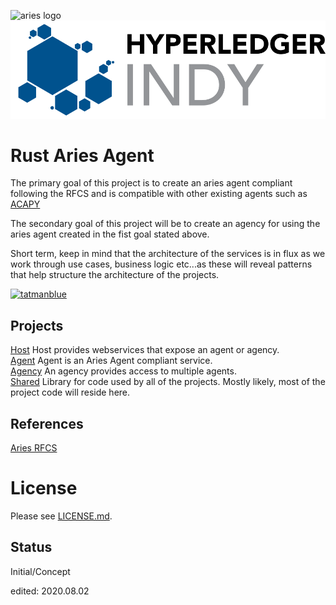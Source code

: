 ![aries logo](https://github.com/hyperledger/aries-rfcs/blob/master/collateral/aries-rfcs-logo.png)  
![hyperledger indy logo](https://raw.githubusercontent.com/hyperledger/indy-node/master/collateral/logos/indy-logo.png)  


# Rust Aries Agent

The primary goal of this project is to create an aries agent compliant following the RFCS and is compatible with other
existing agents such as [ACAPY](https://github.com/hyperledger/aries-cloudagent-python)

The secondary goal of this project will be to create an agency for using the aries agent created in 
the fist goal stated above.

Short term, keep in mind that the architecture of the services is in flux as we work through
use cases, business logic etc...as these will reveal patterns that help structure the architecture of 
the projects.

[![tatmanblue](https://circleci.com/gh/tatmanblue/rust-aries-agent.svg?style=shield)](https://app.circleci.com/pipelines/github/tatmanblue/rust-aries-agent)

## Projects
[Host](host/README.md) Host provides webservices that expose an agent or agency.  
[Agent](agent/README.md) Agent is an Aries Agent compliant service.   
[Agency](agency/README.md) An agency provides access to multiple agents.  
[Shared](shared/README.md) Library for code used by all of the projects.  Mostly likely, most of the project code will
reside here.  

## References
[Aries RFCS](https://github.com/hyperledger/aries-rfcs)

# License
Please see [LICENSE.md](./LICENSE.md).  

## Status
Initial/Concept

edited: 2020.08.02
